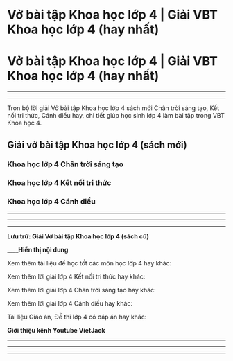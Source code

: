 # Vở bài tập Khoa học lớp 4 | Giải VBT Khoa học lớp 4 (hay nhất)

# Vở bài tập Khoa học lớp 4 | Giải VBT Khoa học lớp 4 (hay nhất)

* * *

* * *

Trọn bộ lời giải Vở bài tập Khoa học lớp 4 sách mới Chân trời sáng tạo, Kết nối tri thức, Cánh diều hay, chi tiết giúp học sinh lớp 4 làm bài tập trong VBT Khoa học 4.

## Giải vở bài tập Khoa học lớp 4 (sách mới)

### Khoa học lớp 4 Chân trời sáng tạo

### Khoa học lớp 4 Kết nối tri thức

### Khoa học lớp 4 Cánh diều

* * *

* * *

* * *

**Lưu trữ: Giải Vở bài tập Khoa học lớp 4 (sách cũ)**

____**Hiển thị nội dung**

Xem thêm tài liệu để học tốt các môn học lớp 4 hay khác:

Xem thêm lời giải lớp 4 Kết nối tri thức hay khác:

Xem thêm lời giải lớp 4 Chân trời sáng tạo hay khác:

Xem thêm lời giải lớp 4 Cánh diều hay khác:

Tài liệu Giáo án, Đề thi lớp 4 có đáp án hay khác:

**Giới thiệu kênh Youtube VietJack**

* * *

* * *

* * *
